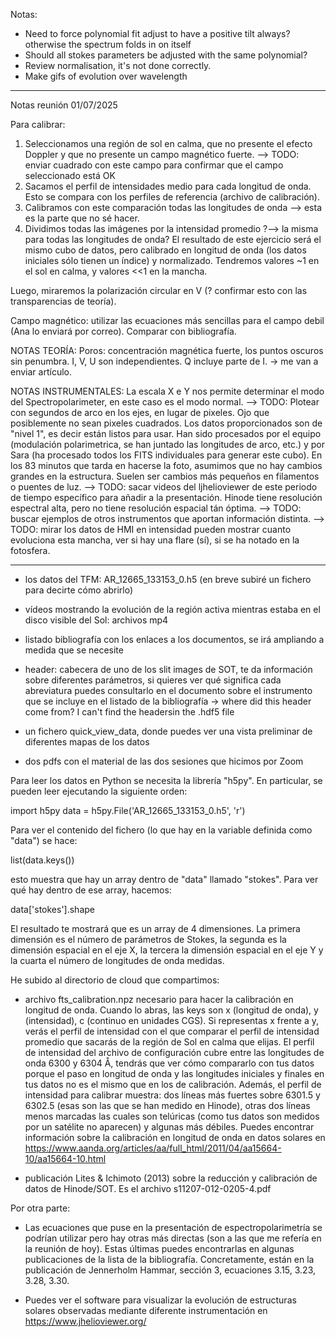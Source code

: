 Notas:
- Need to force polynomial fit adjust to have a positive tilt always? otherwise the spectrum folds in on itself
- Should all stokes parameters be adjusted with the same polynomial?
- Review normalisation, it's not done correctly.
- Make gifs of evolution over wavelength

----------------------------
Notas reunión 01/07/2025

Para calibrar:
1. Seleccionamos una región de sol en calma, que no presente el efecto Doppler y que no presente un campo magnético fuerte.
   --> TODO: enviar cuadrado con este campo para confirmar que el campo seleccionado está OK
2. Sacamos el perfil de intensidades medio para cada longitud de onda. Esto se compara con los perfiles de referencia (archivo de calibración).
3. Calibramos con este comparación todas las longitudes de onda --> esta es la parte que no sé hacer.
4. Dividimos todas las imágenes por la intensidad promedio
   ?--> la misma para todas las longitudes de onda?
El resultado de este ejercicio será el mismo cubo de datos, pero calibrado en longitud de onda (los datos iniciales sólo tienen un índice) y normalizado. Tendremos valores ~1 en el sol en calma, y valores <<1 en la mancha.

Luego, miraremos la polarización circular en V (? confirmar esto con las transparencias de teoría).

Campo magnético: utilizar las ecuaciones más sencillas para el campo debil (Ana lo enviará por correo). Comparar con bibliografía.

NOTAS TEORÍA:
Poros: concentración magnética fuerte, los puntos oscuros sin penumbra.
I, V, U son independientes. Q incluye parte de I. -> me van a enviar artículo.


NOTAS INSTRUMENTALES:
La escala X e Y nos permite determinar el modo del Spectropolarimeter, en este caso es el modo normal.
--> TODO: Plotear con segundos de arco en los ejes, en lugar de pixeles. Ojo que posiblemente no sean pixeles cuadrados.
Los datos proporcionados son de "nivel 1", es decir están listos para usar. Han sido procesados por el equipo (modulación polarimetrica, se han juntado las longitudes de arco, etc.) y por Sara (ha procesado todos los FITS individuales para generar este cubo).
En los 83 minutos que tarda en hacerse la foto, asumimos que no hay cambios grandes en la estructura. Suelen ser cambios más pequeños en filamentos o puentes de luz.
--> TODO: sacar videos del ljhelioviewer de este periodo de tiempo específico para añadir a la presentación.
Hinode tiene resolución espectral alta, pero no tiene resolución espacial tán óptima.
--> TODO: buscar ejemplos de otros instrumentos que aportan información distinta.
--> TODO: mirar los datos de HMI en intensidad pueden mostrar cuanto evoluciona esta mancha, ver si hay una flare (sí), si se ha notado en la fotosfera.



-------------------------------------------

- los datos del TFM: AR_12665_133153_0.h5 (en breve subiré un fichero para decirte cómo abrirlo)

- vídeos mostrando la evolución de la región activa mientras estaba en el disco visible del Sol: archivos mp4

- listado bibliografía con los enlaces a los documentos, se irá ampliando a medida que se necesite

- header: cabecera de uno de los slit images de SOT, te da información sobre diferentes parámetros, si quieres ver qué significa cada abreviatura puedes consultarlo en el documento sobre el instrumento que se incluye en el listado de la bibliografía
-> where did this header come from? I can't find the headersin the .hdf5 file

- un fichero quick_view_data, donde puedes ver una vista preliminar de diferentes mapas de los datos

- dos pdfs con el material de las dos sesiones que hicimos por Zoom




Para leer los datos en Python se necesita la librería "h5py". En particular, se pueden leer ejecutando la siguiente orden:

import h5py
data = h5py.File('AR_12665_133153_0.h5', 'r')

Para ver el contenido del fichero (lo que hay en la variable definida como "data") se hace:

list(data.keys())

esto muestra que hay un array dentro de "data" llamado "stokes". Para ver qué hay dentro de ese array, hacemos:

data['stokes'].shape 

El resultado te mostrará que es un array de 4 dimensiones. La primera dimensión es el número de parámetros de Stokes, la segunda es la dimensión espacial en el eje X, la tercera la dimensión espacial en el eje Y y la cuarta el número de longitudes de onda medidas.



He subido al directorio de cloud que compartimos:

- archivo fts_calibration.npz necesario para hacer la calibración en longitud de onda. Cuando lo abras, las keys son x (longitud de onda), y (intensidad), c (continuo en unidades CGS). Si representas x frente a y, verás el perfil de intensidad con el que comparar el perfil de intensidad promedio que sacarás de la región de Sol en calma que elijas. El perfil de intensidad del archivo de configuración cubre entre las longitudes de onda 6300 y 6304 Å, tendrás que ver cómo compararlo con tus datos porque el paso en longitud de onda y las longitudes iniciales y finales en tus datos no es el mismo que en los de calibración. Además, el perfil de intensidad para calibrar muestra: dos líneas más fuertes sobre 6301.5 y 6302.5 (esas son las que se han medido en Hinode), otras dos líneas menos marcadas las cuales son telúricas (como tus datos son medidos por un satélite no aparecen) y algunas más débiles. Puedes encontrar información sobre la calibración en longitud de onda en datos solares en https://www.aanda.org/articles/aa/full_html/2011/04/aa15664-10/aa15664-10.html

- publicación Lites & Ichimoto (2013) sobre la reducción y calibración de datos de Hinode/SOT. Es el archivo s11207-012-0205-4.pdf

Por otra parte:

- Las ecuaciones que puse en la presentación de espectropolarimetría se podrían utilizar pero hay otras más directas (son a las que me refería en la reunión de hoy). Estas últimas puedes encontrarlas en algunas publicaciones de la lista de la bibliografía. Concretamente, están en la publicación de Jennerholm Hammar, sección 3, ecuaciones 3.15, 3.23, 3.28, 3.30.

- Puedes ver el software para visualizar la evolución de estructuras solares observadas mediante diferente instrumentación en https://www.jhelioviewer.org/
